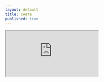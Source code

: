 ```yaml
---
layout: default
title: Смета
published: true
---
```


<iframe src="https://docs.google.com/spreadsheets/d/1oQDctIpMnUxXQ0c37k9-JyqYxtJPQHgJCVCwBcXGxE4"></iframe>